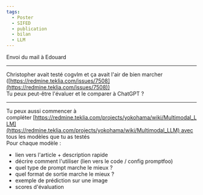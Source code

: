 ```yaml
---
tags:
  - Poster
  - SIFED
  - publication
  - bilan
  - LLM
---
```

Envoi du mail à Edouard
***
Christopher avait testé cogvlm et ça avait l'air de bien marcher ([https://redmine.teklia.com/issues/7508](https://redmine.teklia.com/issues/7508))  
Tu peux peut-être l'évaluer et le comparer à ChatGPT ?
***
Tu peux aussi commencer à compléter [https://redmine.teklia.com/projects/yokohama/wiki/Multimodal_LLM](https://redmine.teklia.com/projects/yokohama/wiki/Multimodal_LLM) avec tous les modèles que tu as testés  
Pour chaque modèle :  

- lien vers l'article + description rapide
- décrire comment l'utiliser (lien vers le code / config promptfoo)
- quel type de prompt marche le mieux ?
- quel format de sortie marche le mieux ?
- exemple de prédiction sur une image
- scores d'évaluation